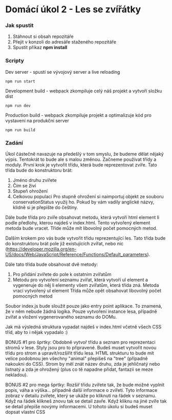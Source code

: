 # Domácí úkol 2 - Les se zvířátky

### Jak spustit

1. Stáhnout si obsah repozitáře
1. Přejit v konzoli do adresáře staženého repozitáře
1. Spustit příkaz **npm install**

### Scripty

Dev server - spustí se vývojový server a live reloading

```
npm run start
```

Development build - webpack zkompiluje celý náš projekt a vytvoří složku dist

```
npm run dev
```

Production build - webpack zkompiluje projekt a optimalizuje kód pro vystavení na produkční server

```
npm run build
```

### Zadání

Úkol částečně navazuje na předešlý v tom smyslu, že budeme dělat nějaký výpis. Tentokrát to bude ale s malou změnou. Začneme používat třídy a moduly. První krok je vytvořit třídu, která bude reprezentovat zvíře. Tato třída bude do konstruktoru brát:
1. Jméno druhu zvířete
1. Čím se živí
1. Stupeň ohrožení
1. Celkovou populaci
Pro stupně ohrožení si naimportuj objekt ze souboru conservationStatus využij ho. Pokud by vám vadily anglické názvy, klidně si je přepište do češtiny.

Dále bude třída pro zvíře obsahovat metodu, která vytvoří html element li podle předlohy, kterou najdeš v index.html. Tento vytvořený element metoda bude vracet. Tříde může mít libovolný počet pomocných metod.

Dalším krokem pro vás bude vytvořit třídu reprezentující les. Tato třída bude do konstruktoru brát pole již existujících zvířat, nebo nic (https://developer.mozilla.org/en-US/docs/Web/JavaScript/Reference/Functions/Default_parameters).

Dále tato třída bude obsahovat dvě metody:
1. Pro přidání zvířete do pole k ostatním zvířatům
1. Metodu pro vytvoření seznamu zvířat, která vytvoří ul element a vygeneruje do něj li elementy všem zvířatům, která třída zná. Metoda vrací vytvořený ul element
Třída může opět obsahovat libovolný počet pomocných metod

Soubor index.js bude sloužit pouze jako entry point aplikace. To znamená, že v něm nebude žádná logika. Pouze vytvoření instance lesa, případně zvířat a vložení vygenerovaného seznamu do DOMu.

Jak má výsledná struktura vypadat najdeš v index.html včetně všech CSS tříd, aby to i nějak vypadalo :)

BONUS #1 pro šprtky: Obdobně vytvoř třídu a seznam pro reprezentaci stromů v lese. Styly jsou pro to připravené. Budeš muset vytvořit novou třídu pro strom a upravit/rozšířit třídu lesa. HTML strukturu to bude mít velice podobnou jen všechny "animal" přepíšeš na "tree" (případně nakoukni do CSS). Strom by měl znát název druhu, zda je jehličnatý nebo listnatý a zda je ohrožený (plus co tě napadne přidat, fantazii se meze nekladou).

BONUS #2 pro mega šprtky: Rozšiř třídu zvířete tak, že bude možné vyplnit popis, váha a výška… případně další informace o zvířeti. Tyto informace zobraz v detailu zvířete, který se ukáže po kliknutí na řádek v seznamu. Když na řádek klikneš znovu tak se detail zavře. Když kliknu na jiné zvíře tak se detail přepíše novýmy informacemi. U tohoto úkolu si budeš muset dopsat vlastní CSS
